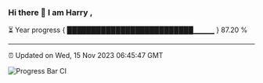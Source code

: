 ### Hi there 👋 I am Harry , 

⏳ Year progress { ██████████████████████████▁▁▁▁ } 87.20 %

---

⏰ Updated on Wed, 15 Nov 2023 06:45:47 GMT

![Progress Bar CI](https://github.com/duykhang68/duykhang68/workflows/Progress%20Bar%20CI/badge.svg)
